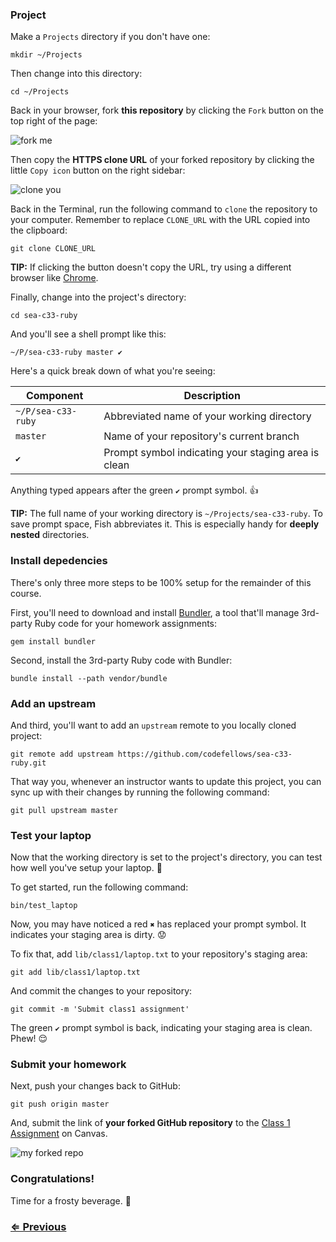 ### Project

Make a `Projects` directory if you don't have one:

```
mkdir ~/Projects
```

Then change into this directory:

```
cd ~/Projects
```

Back in your browser, fork **this repository** by clicking the `Fork` button on the top right of the page:

![fork me](https://i.imgur.com/JjaRBfW.png)

Then copy the **HTTPS clone URL** of your forked repository by clicking the little `Copy icon` button on the right sidebar:

![clone you](https://i.imgur.com/NYj4fAo.png)

Back in the Terminal, run the following command to `clone` the repository to your computer. Remember to replace `CLONE_URL` with the URL copied into the clipboard:

```
git clone CLONE_URL
```

**TIP:** If clicking the button doesn't copy the URL, try using a different browser like [Chrome](https://www.google.com/chrome/browser/).

Finally, change into the project's directory:

```
cd sea-c33-ruby
```

And you'll see a shell prompt like this:

```
~/P/sea-c33-ruby master ✔
```

Here's a quick break down of what you're seeing:

| Component          | Description                                         |
| ------------------ | --------------------------------------------------- |
| `~/P/sea-c33-ruby` | Abbreviated name of your working directory          |
| `master`           | Name of your repository's current branch            |
| `✔`                | Prompt symbol indicating your staging area is clean |

Anything typed appears after the green `✔` prompt symbol. :+1:

**TIP:** The full name of your working directory is `~/Projects/sea-c33-ruby`. To save prompt space, Fish abbreviates it. This is especially handy for **deeply nested** directories.


### Install depedencies

There's only three more steps to be 100% setup for the remainder of this course.

First, you'll need to download and install [Bundler](http://bundler.io/), a tool that'll manage 3rd-party Ruby code for your homework assignments:

```
gem install bundler
```

Second, install the 3rd-party Ruby code with Bundler:

```
bundle install --path vendor/bundle
```


### Add an upstream

And third, you'll want to add an `upstream` remote to you locally cloned project:

```
git remote add upstream https://github.com/codefellows/sea-c33-ruby.git
```

That way you, whenever an instructor wants to update this project, you can sync up with their changes by running the following command:

```
git pull upstream master
```

### Test your laptop

Now that the working directory is set to the project's directory, you can test how well you've setup your laptop. :8ball:

To get started, run the following command:

```
bin/test_laptop
```

Now, you may have noticed a red `✖` has replaced your prompt symbol. It indicates your staging area is dirty. :worried:

To fix that, add `lib/class1/laptop.txt` to your repository's staging area:

```
git add lib/class1/laptop.txt
```

And commit the changes to your repository:

```
git commit -m 'Submit class1 assignment'
```

The green `✔` prompt symbol is back, indicating your staging area is clean. Phew! :relieved:


### Submit your homework

Next, push your changes back to GitHub:

```
git push origin master
```

And, submit the link of **your forked GitHub repository** to the [Class 1 Assignment](https://canvas.instructure.com/courses/880907/assignments/3003935)  on Canvas.

![my forked repo](https://i.imgur.com/g9UtQoL.png)


### Congratulations!

Time for a frosty beverage. :beers:


### [⇐ Previous](6_git.md)
